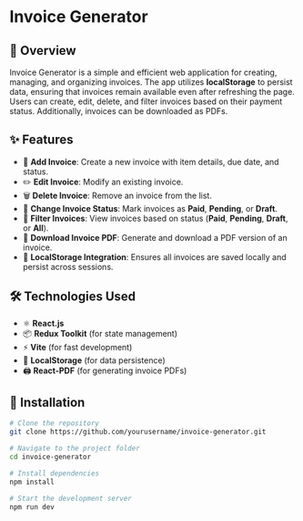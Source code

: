# Invoice Generator

## 📌 Overview

Invoice Generator is a simple and efficient web application for creating, managing, and organizing invoices. The app utilizes **localStorage** to persist data, ensuring that invoices remain available even after refreshing the page. Users can create, edit, delete, and filter invoices based on their payment status. Additionally, invoices can be downloaded as PDFs.

## ✨ Features

- 📝 **Add Invoice**: Create a new invoice with item details, due date, and status.
- ✏️ **Edit Invoice**: Modify an existing invoice.
- 🗑️ **Delete Invoice**: Remove an invoice from the list.
- 🔄 **Change Invoice Status**: Mark invoices as **Paid**, **Pending**, or **Draft**.
- 📂 **Filter Invoices**: View invoices based on status (**Paid**, **Pending**, **Draft**, or **All**).
- 📄 **Download Invoice PDF**: Generate and download a PDF version of an invoice.
- 💾 **LocalStorage Integration**: Ensures all invoices are saved locally and persist across sessions.

## 🛠 Technologies Used

- ⚛️ **React.js**
- 📦 **Redux Toolkit** (for state management)
- ⚡ **Vite** (for fast development)
- 💾 **LocalStorage** (for data persistence)
- 🖨 **React-PDF** (for generating invoice PDFs)

## 🚀 Installation

```sh
# Clone the repository
git clone https://github.com/yourusername/invoice-generator.git

# Navigate to the project folder
cd invoice-generator

# Install dependencies
npm install

# Start the development server
npm run dev


 
